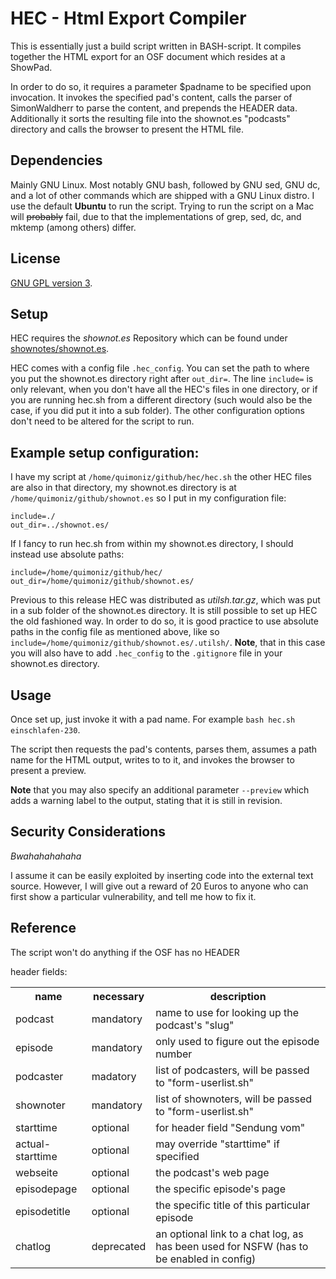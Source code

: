 HEC - Html Export Compiler
==========================

This is essentially just a build script written in BASH-script. It compiles together the HTML export for an OSF document which resides at a ShowPad.

In order to do so, it requires a parameter $padname to be specified upon invocation. It invokes the specified pad's content, calls the parser of SimonWaldherr to parse the content, and prepends the HEADER data. Additionally it sorts the resulting file into the shownot.es "podcasts" directory and calls the browser to present the HTML file.

Dependencies
------------
Mainly GNU Linux. Most notably GNU bash, followed by GNU sed, GNU dc, and a lot of other commands which are shipped with a GNU Linux distro. I use the default **Ubuntu** to run the script. Trying to run the script on a Mac will ~~probably~~ fail, due to that the implementations of grep, sed, dc, and mktemp (among others) differ.

License
-------
[GNU GPL version 3](http://www.gnu.org/licenses/gpl-3.0.html).

Setup
-----
HEC requires the *shownot.es* Repository which can be found under [shownotes/shownot.es](https://github.com/shownotes/shownot.es).

HEC comes with a config file `.hec_config`. You can set the path to where you put the shownot.es directory right after `out_dir=`. The line `include=` is only relevant, when you don't have all the HEC's files in one directory, or if you are running hec.sh from a different directory (such would also be the case, if you did put it into a sub folder). The other configuration options don't need to be altered for the script to run.

Example setup configuration:
----------------------------
I have my script at `/home/quimoniz/github/hec/hec.sh` the other HEC files are also in that directory, my shownot.es directory is at `/home/quimoniz/github/shownot.es` so I put in my configuration file:
```
include=./
out_dir=../shownot.es/
```
If I fancy to run hec.sh from within my shownot.es directory, I should instead use absolute paths:
```
include=/home/quimoniz/github/hec/
out_dir=/home/quimoniz/github/shownot.es/
```
Previous to this release HEC was distributed as *utilsh.tar.gz*, which was put in a sub folder of the shownot.es directory. It is still possible to set up HEC the old fashioned way. In order to do so, it is good practice to use absolute paths in the config file as mentioned above, like so `include=/home/quimoniz/github/shownot.es/.utilsh/`. **Note**, that in this case you will also have to add `.hec_config` to the `.gitignore` file in your shownot.es directory.

Usage
-----
Once set up, just invoke it with a pad name.
For example `bash hec.sh einschlafen-230`.

The script then requests the pad's contents, parses them, assumes a path name for the HTML output, writes to to it, and invokes the browser to present a preview.

**Note** that you may also specify an additional parameter `--preview` which adds a warning label to the output, stating that it is still in revision.

Security Considerations
-----------------------
*Bwahahahahaha*

I assume it can be easily exploited by inserting code into the external text source.  However, I will give out a reward of 20 Euros to anyone who can first show a particular vulnerability, and tell me how to fix it.


Reference
---------
The script won't do anything if the OSF has no HEADER

header fields:
<table>
    <tr>
        <th>name</th><th>necessary</th><th>description</th>
    </tr>
    <tr>
        <td>podcast</td><td>mandatory</td><td>name to use for looking up the podcast's "slug"</td>
    </tr>
    <tr>
        <td>episode</td><td>mandatory</td><td>only used to figure out the episode number</td>
    </tr>
    <tr>
        <td>podcaster</td><td>madatory</td><td>list of podcasters, will be passed to "form-userlist.sh"</td>
    </tr>
    <tr>
        <td>shownoter</td><td>mandatory</td><td>list of shownoters, will be passed to "form-userlist.sh"</td>
    </tr>
    <tr>
        <td>starttime</td><td>optional</td><td>for header field "Sendung vom"</td>
    </tr>
    <tr>
        <td>actual-starttime</td><td>optional</td><td>may override "starttime" if specified</td>
    </tr>
    <tr>
        <td>webseite</td><td>optional</td><td>the podcast's web page</td>
    </tr>
    <tr>
        <td>episodepage</td><td>optional</td><td>the specific episode's page</td>
    </tr>
    <tr>
        <td>episodetitle</td><td>optional</td><td>the specific title of this particular episode</td>
    </tr>
    <tr>
        <td>chatlog</td><td>deprecated</td><td>an optional link to a chat log, as has been used for NSFW (has to be enabled in config)</td>
    </tr>
</table>
